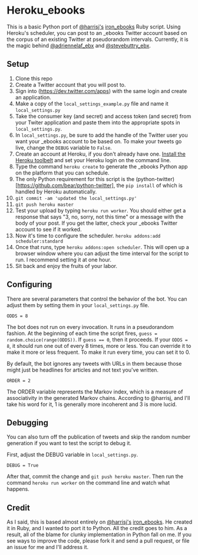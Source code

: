 # Heroku_ebooks

This is a basic Python port of [@harrisj's](https://twitter.com/harrisj) [iron_ebooks](https://github.com/harrisj/iron_ebooks/) Ruby script. Using Heroku's scheduler, you can post to an _ebooks Twitter account based on the corpus of an existing Twitter at pseudorandom intervals. Currently, it is the magic behind [@adriennelaf_ebx](http://www.twitter.com/adriennelaf_ebx) and [@stevebuttry_ebx](http://www.twitter.com/stevebuttry_ebx).

## Setup

1. Clone this repo
2. Create a Twitter account that you will post to.
3. Sign into (https://dev.twitter.com/apps) with the same login and create an application.
4. Make a copy of the `local_settings_example.py` file and name it `local_settings.py`
5. Take the consumer key (and secret) and access token (and secret) from your Twiter application and paste them into the appropriate spots in `local_settings.py`.
6. In `local_settings.py`, be sure to add the handle of the Twitter user you want your _ebooks account to be based on. To make your tweets go live, change the `DEBUG` variable to `False`.
7. Create an account at Heroku, if you don't already have one. [Install the Heroku toolbelt](https://devcenter.heroku.com/articles/quickstart#step-2-install-the-heroku-toolbelt) and set your Heroku login on the command line.
8. Type the command `heroku create` to generate the _ebooks Python app on the platform that you can schedule.
9. The only Python requirement for this script is the (python-twitter)[https://github.com/bear/python-twitter], the `pip install` of which is handled by Heroku automatically.
9. `git commit -am 'updated the local_settings.py'`
10. `git push heroku master`
11. Test your upload by typing `heroku run worker`. You should either get a response that says "3, no, sorry, not this time" or a message with the body of your post. If you get the latter, check your _ebooks Twitter account to see if it worked.
12. Now it's time to configure the scheduler. `heroku addons:add scheduler:standard`
13. Once that runs, type `heroku addons:open scheduler`. This will open up a browser window where you can adjust the time interval for the script to run. I recommend setting it at one hour.
14. Sit back and enjoy the fruits of your labor.


## Configuring

There are several parameters that control the behavior of the bot. You can adjust them by setting them in your `local_settings.py` file. 

```
ODDS = 8
```

The bot does not run on every invocation. It runs in a pseudorandom fashion. At the beginning of each time the script fires, `guess = random.choice(range(ODDS))`. If `guess == 0`, then it proceeds. If your `ODDS = 8`, it should run one out of every 8 times, more or less. You can override it to make it more or less frequent. To make it run every time, you can set it to 0.


By default, the bot ignores any tweets with URLs in them because those might just be headlines for articles and not text you've written.

```
ORDER = 2
```

The ORDER variable represents the Markov index, which is a measure of associativity in the generated Markov chains. According to @harrisj, and I'll take his word for it, 1 is generally more incoherent and 3 is more lucid.

## Debugging

You can also turn off the publication of tweets and skip the random number generation if you want to test the script to debug it.

First, adjust the DEBUG variable in `local_settings.py`.

```
DEBUG = True 
```

After that, commit the change and `git push heroku master`. Then run the command `heroku run worker` on the command line and watch what happens.

## Credit
As I said, this is based almost entirely on [@harrisj's](https://twitter.com/harrisj) [iron_ebooks](https://github.com/harrisj/iron_ebooks/). He created it in Ruby, and I wanted to port it to Python. All the credit goes to him.
As a result, all of the blame for clunky implementation in Python fall on me. If you see ways to improve the code, please fork it and send a pull request, or file an issue for me and I'll address it.
